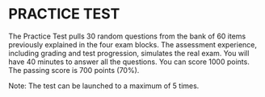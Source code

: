 # PRACTICE TEST

The Practice Test pulls 30 random questions from the bank of 60 items previously explained in the four exam blocks. The assessment experience, including grading and test progression, simulates the real exam. You will have 40 minutes to answer all the questions. You can score 1000 points. The passing score is 700 points (70%).

Note: The test can be launched to a maximum of 5 times.
